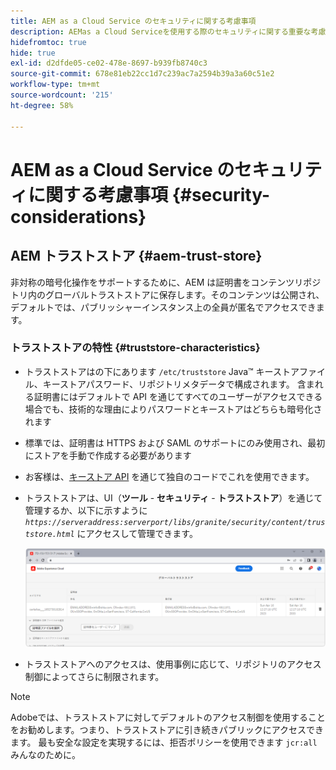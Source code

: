 ```yaml
---
title: AEM as a Cloud Service のセキュリティに関する考慮事項
description: AEMas a Cloud Serviceを使用する際のセキュリティに関する重要な考慮事項について説明します。
hidefromtoc: true
hide: true
exl-id: d2dfde05-ce02-478e-8697-b939fb8740c3
source-git-commit: 678e81eb22cc1d7c239ac7a2594b39a3a60c51e2
workflow-type: tm+mt
source-wordcount: '215'
ht-degree: 58%

---
```


# AEM as a Cloud Service のセキュリティに関する考慮事項 {#security-considerations}

## AEM トラストストア {#aem-trust-store}

非対称の暗号化操作をサポートするために、AEM は証明書をコンテンツリポジトリ内のグローバルトラストストアに保存します。そのコンテンツは公開され、デフォルトでは、パブリッシャーインスタンス上の全員が匿名でアクセスできます。

### トラストストアの特性 {#truststore-characteristics}

* トラストストアはの下にあります `/etc/truststore` Java™ キーストアファイル、キーストアパスワード、リポジトリメタデータで構成されます。 含まれる証明書にはデフォルトで API を通じてすべてのユーザーがアクセスできる場合でも、技術的な理由によりパスワードとキーストアはどちらも暗号化されます
* 標準では、証明書は HTTPS および SAML のサポートにのみ使用され、最初にストアを手動で作成する必要があります
* お客様は、[キーストア API](https://developer.adobe.com/experience-manager/reference-materials/6-5/javadoc/com/adobe/granite/keystore/KeyStoreService.html#getTrustStore-org.apache.sling.api.resource.ResourceResolver-) を通じて独自のコードでこれを使用できます。
* トラストストアは、UI（**ツール** - **セキュリティ** - **トラストストア**）を通じて管理するか、以下に示すように *`https://serveraddress:serverport/libs/granite/security/content/truststore.html`* にアクセスして管理できます。

  ![トラストストアの管理](/help/security/assets/global-trust-store-modified.png)

* トラストストアへのアクセスは、使用事例に応じて、リポジトリのアクセス制御によってさらに制限されます。

>[!NOTE]
>
>Adobeでは、トラストストアに対してデフォルトのアクセス制御を使用することをお勧めします。つまり、トラストストアに引き続きパブリックにアクセスできます。 最も安全な設定を実現するには、拒否ポリシーを使用できます `jcr:all` みんなのために。

<!--
Commenting out section for now as requested by Lars

## Anonymous Permission Hardening Package {#anonymous-permission-hardening-package}

For more information on the Anonymous Hardening Package, see [Security Checklist](https://experienceleague.adobe.com/docs/experience-manager-65/administering/security/security-checklist.html#anonymous-permission-hardening-package).
-->
